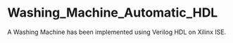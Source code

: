 # Washing_Machine_Automatic_HDL
A Washing Machine has been implemented using Verilog HDL on Xilinx ISE.
